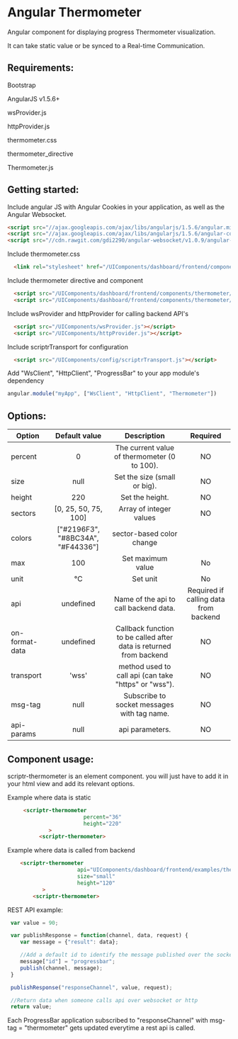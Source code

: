 # Angular Thermometer 
 
  Angular component for displaying progress Thermometer visualization.
  
  It can take static value or be synced to a Real-time Communication. 

## Requirements:

  Bootstrap
  
  AngularJS v1.5.6+
  
  wsProvider.js
  
  httpProvider.js
  
  thermometer.css
  
  thermometer_directive
  
  Thermometer.js
  
## Getting started:

  Include angular JS with Angular Cookies in your application, as well as the Angular Websocket.
  
  ```html
  <script src="//ajax.googleapis.com/ajax/libs/angularjs/1.5.6/angular.min.js"></script>
  <script src="//ajax.googleapis.com/ajax/libs/angularjs/1.5.6/angular-cookies.js"></script>
  <script src="//cdn.rawgit.com/gdi2290/angular-websocket/v1.0.9/angular-websocket.min.js"></script>
  ```
   
  Include  thermometer.css
   
  ```html
    <link rel="stylesheet" href="/UIComponents/dashboard/frontend/components/thermometer/style.css">
  ```
     
  Include thermometer directive and component
  
  ```html
    <script src="/UIComponents/dashboard/frontend/components/thermometer/thermometer_directive.js"></script>
    <script src="/UIComponents/dashboard/frontend/components/thermometer/thermometer.js"></script>
   ```
  
  Include wsProvider and httpProvider for calling backend API's
  
  ```html
    <script src="/UIComponents/wsProvider.js"></script>
    <script src="/UIComponents/httpProvider.js"></script>
  ```
  
  Include scriptrTransport for configuration
  
  ```html
    <script src="/UIComponents/config/scriptrTransport.js"></script>
  ```
  
  Add "WsClient", "HttpClient", "ProgressBar" to your app module's dependency
  
  ```javascript
  angular.module("myApp", ["WsClient", "HttpClient", "Thermometer"])
  ```
  
## Options:

| Option        | Default value   | Description   | Required   |
| ------------- |:-------------:|:-------------:|:-------------:|
  percent | 0 | The current value of thermometer (0 to 100). | NO
  size      | null | Set the size (small or big). | NO
  height     | 220	 | Set the height. | NO
  sectors | [0, 25, 50, 75, 100] | Array of integer values | NO
  colors | ["#2196F3", "#8BC34A", "#F44336"]  | sector-based color change
  max | 100 | Set maximum value | No
  unit | °C | Set unit | No
  api       | undefined    | 	Name of the api to call backend data.		| Required if calling data from backend	 
  on-format-data | undefined | Callback function to be called after data is returned from backend | NO
  transport |  'wss'     | 	method used to call api (can take "https" or "wss").		 | NO
  msg-tag   | null      | 	Subscribe to socket messages with tag name.		| NO     
  api-params  | null       | 	api parameters.  					| NO
  
  
## Component usage:

scriptr-thermometer is an element component. you will just have to add it in your html view and add its relevant options.

Example where data is static

 ```html
      <scriptr-thermometer
                         percent="36"  
                         height="220"
              >
           <scriptr-thermometer>  
  ```
  
Example where data is called from backend

 ```html
     <scriptr-thermometer
                       api="UIComponents/dashboard/frontend/examples/thermometer/getThermometerValue"      
                       size="small"       
                       height="120"
            >
         <scriptr-thermometer>  
  ```
  
  REST API example:
  
  ```javascript
   var value = 90; 

   var publishResponse = function(channel, data, request) {
      var message = {"result": data};

      //Add a default id to identify the message published over the socket
      message["id"] = "progressbar";
      publish(channel, message);
   }

   publishResponse("responseChannel", value, request);

   //Return data when someone calls api over websocket or http
   return value;
  ```
  Each ProgressBar application subscribed to "responseChannel" with msg-tag = "thermometer" gets updated everytime a rest api is called. 

